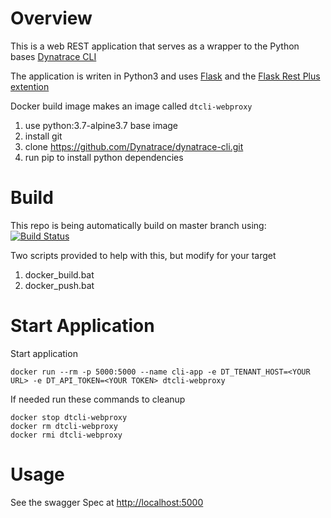 # Overview

This is a web REST application that serves as a wrapper to the Python bases [Dynatrace CLI](https://github.com/Dynatrace/dynatrace-cli)

The application is writen in Python3 and uses [Flask](http://flask.pocoo.org) and the [Flask Rest Plus extention](https://flask-restplus.readthedocs.io)

Docker build image makes an image called ```dtcli-webproxy```
1. use python:3.7-alpine3.7 base image
1. install git
1. clone https://github.com/Dynatrace/dynatrace-cli.git 
1. run pip to install python dependencies
 
# Build

This repo is being automatically build on master branch using:
[![Build Status](https://dev.azure.com/robjahn/unbreakablepipeline/_apis/build/status/robertjahn.dtcli-webproxy)](https://dev.azure.com/robjahn/unbreakablepipeline/_build/latest?definitionId=5)

Two scripts provided to help with this, but modify for your target
1. docker_build.bat
1. docker_push.bat

# Start Application

Start application
```
docker run --rm -p 5000:5000 --name cli-app -e DT_TENANT_HOST=<YOUR URL> -e DT_API_TOKEN=<YOUR TOKEN> dtcli-webproxy
```

If needed run these commands to cleanup
```
docker stop dtcli-webproxy
docker rm dtcli-webproxy
docker rmi dtcli-webproxy
```

# Usage

See the swagger Spec at [http://localhost:5000](http://localhost:5000)

